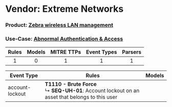 Vendor: Extreme Networks
========================
### Product: [Zebra wireless LAN management](../ds_extreme_networks_zebra_wireless_lan_management.md)
### Use-Case: [Abnormal Authentication & Access](../../../../UseCases/uc_abnormal_authentication_&_access.md)

| Rules | Models | MITRE TTPs | Event Types | Parsers |
|:-----:|:------:|:----------:|:-----------:|:-------:|
|   1   |   0    |     1      |      1      |    1    |

| Event Type      | Rules                                                                                                    | Models |
| --------------- | -------------------------------------------------------------------------------------------------------- | ------ |
| account-lockout | <b>T1110 - Brute Force</b><br> ↳ <b>SEQ-UH-01</b>: Account lockout on an asset that belongs to this user |        |